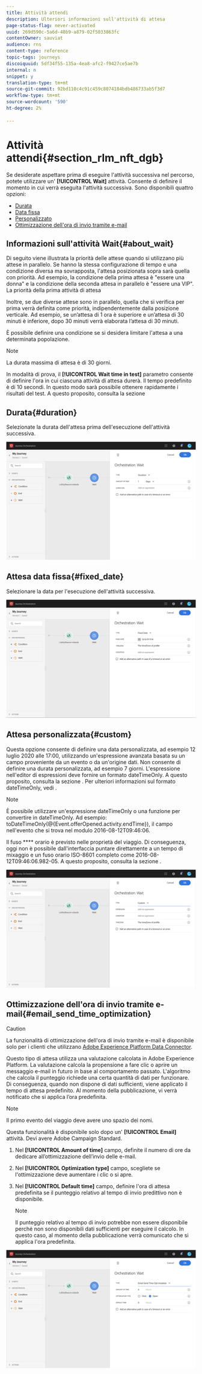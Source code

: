 ```yaml
---
title: Attività attendi
description: Ulteriori informazioni sull'attività di attesa
page-status-flag: never-activated
uuid: 269d590c-5a6d-40b9-a879-02f5033863fc
contentOwner: sauviat
audience: rns
content-type: reference
topic-tags: journeys
discoiquuid: 5df34f55-135a-4ea8-afc2-f9427ce5ae7b
internal: n
snippet: y
translation-type: tm+mt
source-git-commit: 92bd110c4c91c459c8074184bdb486733ab5f3d7
workflow-type: tm+mt
source-wordcount: '590'
ht-degree: 2%

---
```



# Attività attendi{#section_rlm_nft_dgb}

Se desiderate aspettare prima di eseguire l&#39;attività successiva nel percorso, potete utilizzare un&#39; **[!UICONTROL Wait]** attività. Consente di definire il momento in cui verrà eseguita l&#39;attività successiva. Sono disponibili quattro opzioni:

* [Durata](#duration)
* [Data fissa](#fixed_date)
* [Personalizzato](#custom)
* [Ottimizzazione dell&#39;ora di invio tramite e-mail](#email_send_time_optimization)

## Informazioni sull&#39;attività Wait{#about_wait}

Di seguito viene illustrata la priorità delle attese quando si utilizzano più attese in parallelo. Se hanno la stessa configurazione di tempo e una condizione diversa ma sovrapposta, l&#39;attesa posizionata sopra sarà quella con priorità. Ad esempio, la condizione della prima attesa è &quot;essere una donna&quot; e la condizione della seconda attesa in parallelo è &quot;essere una VIP&quot;. La priorità della prima attività di attesa

Inoltre, se due diverse attese sono in parallelo, quella che si verifica per prima verrà definita come priorità, indipendentemente dalla posizione verticale. Ad esempio, se un’attesa di 1 ora è superiore e un’attesa di 30 minuti è inferiore, dopo 30 minuti verrà elaborata l’attesa di 30 minuti.

È possibile definire una condizione se si desidera limitare l&#39;attesa a una determinata popolazione.

>[!NOTE]
>
>La durata massima di attesa è di 30 giorni.
>
>In modalità di prova, il **[!UICONTROL Wait time in test]** parametro consente di definire l&#39;ora in cui ciascuna attività di attesa durerà. Il tempo predefinito è di 10 secondi. In questo modo sarà possibile ottenere rapidamente i risultati del test. A questo proposito, consulta la sezione [](../building-journeys/testing-the-journey.md)

## Durata{#duration}

Selezionate la durata dell&#39;attesa prima dell&#39;esecuzione dell&#39;attività successiva.

![](../assets/journey55.png)

## Attesa data fissa{#fixed_date}

Selezionare la data per l&#39;esecuzione dell&#39;attività successiva.

![](../assets/journey56.png)

## Attesa personalizzata{#custom}

Questa opzione consente di definire una data personalizzata, ad esempio 12 luglio 2020 alle 17:00, utilizzando un&#39;espressione avanzata basata su un campo proveniente da un evento o da un&#39;origine dati. Non consente di definire una durata personalizzata, ad esempio 7 giorni. L&#39;espressione nell&#39;editor di espressioni deve fornire un formato dateTimeOnly. A questo proposito, consulta la sezione [](../expression/expressionadvanced.md). Per ulteriori informazioni sul formato dateTimeOnly, vedi [](../expression/data-types.md).

>[!NOTE]
>
>È possibile utilizzare un&#39;espressione dateTimeOnly o una funzione per convertire in dateTimeOnly. Ad esempio: toDateTimeOnly(@{Event.offerOpened.activity.endTime}), il campo nell&#39;evento che si trova nel modulo 2016-08-12T09:46:06.
>
>Il fuso **** orario è previsto nelle proprietà del viaggio. Di conseguenza, oggi non è possibile dall&#39;interfaccia puntare direttamente a un tempo di mixaggio e un fuso orario ISO-8601 completo come 2016-08-12T09:46:06.982-05. A questo proposito, consulta la sezione [](../building-journeys/timezone-management.md).

![](../assets/journey57.png)

## Ottimizzazione dell&#39;ora di invio tramite e-mail{#email_send_time_optimization}

>[!CAUTION]
>
>La funzionalità di ottimizzazione dell&#39;ora di invio tramite e-mail è disponibile solo per i clienti che utilizzano [Adobe Experience Platform Data Connector](https://docs.adobe.com/content/help/en/campaign-standard/using/developing/mapping-campaign-and-aep-data/aep-about-data-connector.html).

Questo tipo di attesa utilizza una valutazione calcolata in Adobe Experience Platform. La valutazione calcola la propensione a fare clic o aprire un messaggio e-mail in futuro in base al comportamento passato. L&#39;algoritmo che calcola il punteggio richiede una certa quantità di dati per funzionare. Di conseguenza, quando non dispone di dati sufficienti, viene applicato il tempo di attesa predefinito. Al momento della pubblicazione, vi verrà notificato che si applica l’ora predefinita.

>[!NOTE]
>
>Il primo evento del viaggio deve avere uno spazio dei nomi.
>
>Questa funzionalità è disponibile solo dopo un&#39; **[!UICONTROL Email]** attività. Devi avere  Adobe Campaign Standard.

1. Nel **[!UICONTROL Amount of time]** campo, definite il numero di ore da dedicare all’ottimizzazione dell’invio delle e-mail.
1. Nel **[!UICONTROL Optimization type]** campo, scegliete se l&#39;ottimizzazione deve aumentare i clic o si apre.
1. Nel **[!UICONTROL Default time]** campo, definire l&#39;ora di attesa predefinita se il punteggio relativo al tempo di invio predittivo non è disponibile.

   >[!NOTE]
   >
   >Il punteggio relativo al tempo di invio potrebbe non essere disponibile perché non sono disponibili dati sufficienti per eseguire il calcolo. In questo caso, al momento della pubblicazione verrà comunicato che si applica l&#39;ora predefinita.

![](../assets/journey57bis.png)
